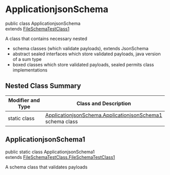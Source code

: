 # ApplicationjsonSchema
public class ApplicationjsonSchema<br>
extends [FileSchemaTestClass1](../../../../../../../components/schemas/FileSchemaTestClass.md#fileschematestclass)

A class that contains necessary nested
- schema classes (which validate payloads), extends JsonSchema
- abstract sealed interfaces which store validated payloads, java version of a sum type
- boxed classes which store validated payloads, sealed permits class implementations

## Nested Class Summary
| Modifier and Type | Class and Description |
| ----------------- | ---------------------- |
| static class | [ApplicationjsonSchema.ApplicationjsonSchema1](#applicationjsonschema1)<br> schema class |

## ApplicationjsonSchema1
public static class ApplicationjsonSchema1<br>
extends [FileSchemaTestClass.FileSchemaTestClass1](../../../../../../../components/schemas/FileSchemaTestClass.md#fileschematestclass1)

A schema class that validates payloads
